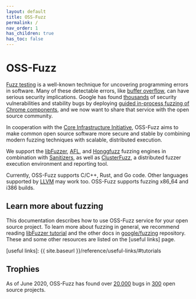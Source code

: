 ```yaml
---
layout: default
title: OSS-Fuzz
permalink: /
nav_order: 1
has_children: true
has_toc: false
---
```


# OSS-Fuzz

[Fuzz testing] is a well-known technique for uncovering programming errors in
software. Many of these detectable errors, like [buffer overflow], can have
serious security implications. Google has found [thousands] of security
vulnerabilities and stability bugs by deploying [guided in-process fuzzing of
Chrome components], and we now want to share that service with the open source
community.

[Fuzz testing]: https://en.wikipedia.org/wiki/Fuzz_testing
[buffer overflow]: https://en.wikipedia.org/wiki/Buffer_overflow
[thousands]: https://bugs.chromium.org/p/chromium/issues/list?q=label%3AStability-LibFuzzer%2CStability-AFL%20-status%3ADuplicate%2CWontFix&can=1
[guided in-process fuzzing of Chrome components]: https://security.googleblog.com/2016/08/guided-in-process-fuzzing-of-chrome.html

In cooperation with the [Core Infrastructure Initiative], OSS-Fuzz aims to make
common open source software more secure and stable by combining modern fuzzing
techniques with scalable, distributed execution.

[Core Infrastructure Initiative]: https://www.coreinfrastructure.org/

We support the [libFuzzer], [AFL], and [Honggfuzz] fuzzing engines in
combination with [Sanitizers], as well as [ClusterFuzz], a distributed fuzzer
execution environment and reporting tool.

[libFuzzer]: https://llvm.org/docs/LibFuzzer.html
[AFL]: https://lcamtuf.coredump.cx/afl/
[Honggfuzz]: https://github.com/google/honggfuzz
[Sanitizers]: https://github.com/google/sanitizers
[ClusterFuzz]: https://github.com/google/clusterfuzz

Currently, OSS-Fuzz supports C/C++, Rust, and Go code. Other languages supported
by [LLVM] may work too. OSS-Fuzz supports fuzzing x86_64 and i386 builds.

[LLVM]: https://llvm.org

## Learn more about fuzzing

This documentation describes how to use OSS-Fuzz service for your open source
project. To learn more about fuzzing in general, we recommend reading [libFuzzer
tutorial] and the other docs in [google/fuzzing] repository. These and some
other resources are listed on the [useful links] page.

[google/fuzzing]: https://github.com/google/fuzzing/tree/master/docs
[libFuzzer tutorial]: https://github.com/google/fuzzing/blob/master/tutorial/libFuzzerTutorial.md
[useful links]: {{ site.baseurl }}/reference/useful-links/#tutorials

## Trophies
As of June 2020, OSS-Fuzz has found over [20,000] bugs in [300] open source
projects.

[20,000]: https://bugs.chromium.org/p/oss-fuzz/issues/list?q=-status%3AWontFix%2CDuplicate%20-component%3AInfra&can=1
[300]: https://github.com/google/oss-fuzz/tree/master/projects

